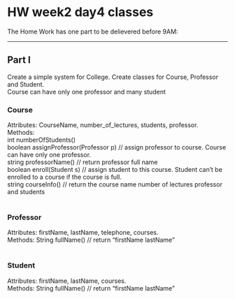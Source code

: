 # HW week2 day4 classes

The Home Work has one part to be delievered before 9AM: 

----
## Part I
Create a simple system for College. Create classes for Course, Professor and Student.<br /> 
Course can have only one professor and many student

### Course
Attributes: CourseName, number_of_lectures, students, professor.<br />
Methods:<br />
int numberOfStudents()<br />
boolean assignProfessor(Professor p) // assign professor to course. Course can have only one professor.<br />
string professorName() // return professor full name<br />
boolean enroll(Student s) // assign student to this course. Student can’t be enrolled to a course if the course is full.<br />
string courseInfo() // return the course name number of lectures professor and students<br />
<br />
### Professor <br />
Attributes: firstName, lastName, telephone,  courses. <br />
Methods: String fullName() // return “firstName lastName”<br />
<br />
### Student<br />
Attributes: firstName, lastName, courses.<br />
Methods: String fullName() // return “firstName lastName”<br />

